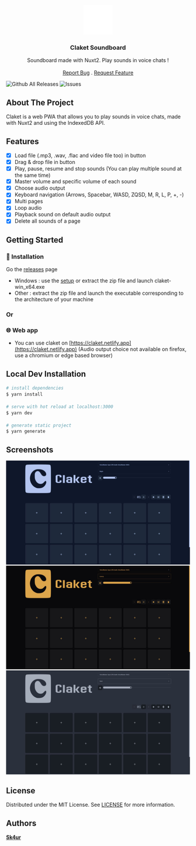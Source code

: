 <br/>
<p align="center">
  <a href="https://github.com/aera128/aera128/claket">
    <img src="static/icons/logo.png" alt="Logo" width="80" height="80">
  </a>

  <h3 align="center">Claket Soundboard</h3>

  <p align="center">
    Soundboard made with Nuxt2. Play sounds in voice chats !
    <br/>
    <br/>
    <a href="https://github.com/aera128/aera128/claket/issues">Report Bug</a>
    .
    <a href="https://github.com/aera128/aera128/claket/issues">Request Feature</a>
  </p>
</p>

![Github All Releases](https://img.shields.io/github/downloads/aera128/claket/total.svg)
![Issues](https://img.shields.io/github/issues/aera128/aera128/claket)

## About The Project

Claket is a web PWA that allows you to play sounds in voice chats, made with Nuxt2 and using the IndexedDB API.

## Features
- [x] Load file (.mp3, .wav, .flac and video file too) in button
- [x] Drag & drop file in button
- [x] Play, pause, resume and stop sounds (You can play multiple sound at the same time)
- [x] Master volume and specific volume of each sound
- [x] Choose audio output
- [x] Keyboard navigation (Arrows, Spacebar, WASD, ZQSD, M, R, L, P, +, -)
- [x] Multi pages
- [x] Loop audio
- [x] Playback sound on default audio output
- [x] Delete all sounds of a page
## Getting Started

### 🚧 Installation

Go the [releases](https://github.com/aera128/claket/releases/) page

- Windows : use the [setup](https://github.com/aera128/claket/releases/download/neutralino/claket-setup.exe) or extract the zip file and launch claket-win_x64.exe
- Other : extract the zip file and launch the executable corresponding to the architecture of your machine

### Or
### 🌐 Web app
- You can use claket on [https://claket.netlify.app](https://claket.netlify.app) (Audio output choice not available on firefox, use a chromium or edge based browser)

## Local Dev Installation

```bash
# install dependencies
$ yarn install

# serve with hot reload at localhost:3000
$ yarn dev

# generate static project
$ yarn generate
```

## Screenshots
![ScreenShot](screenshots/screenshot1.jpg)
![ScreenShot](screenshots/screenshot2.jpg)
![ScreenShot](screenshots/screenshot3.jpg)
## License

Distributed under the MIT License. See [LICENSE](https://github.com/aera128/aera128/claket/LICENSE) for more information.

## Authors

[**Sk4ur**](https://github.com/aera128/)
